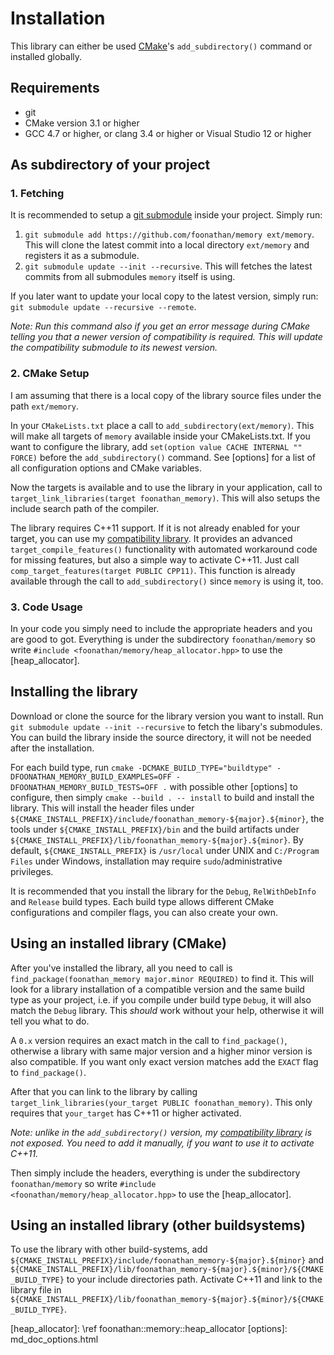 # Installation

This library can either be used [CMake]'s `add_subdirectory()` command or installed globally.

## Requirements

* git
* CMake version 3.1 or higher
* GCC 4.7 or higher, or clang 3.4 or higher or Visual Studio 12 or higher

## As subdirectory of your project

### 1. Fetching

It is recommended to setup a [git submodule] inside your project.
Simply run:

1. `git submodule add https://github.com/foonathan/memory ext/memory`. This will clone the latest commit into a local directory `ext/memory` and registers it as a submodule.
2. `git submodule update --init --recursive`. This will fetches the latest commits from all submodules `memory` itself is using.

If you later want to update your local copy to the latest version, simply run: `git submodule update --recursive --remote`.

*Note: Run this command also if you get an error message during CMake 
telling you that a newer version of compatibility is required. This will 
update the compatibility submodule to its newest version.*

### 2. CMake Setup

I am assuming that there is a local copy of the library source files under the path `ext/memory`.

In your `CMakeLists.txt` place a call to `add_subdirectory(ext/memory)`.
This will make all targets of `memory` available inside your CMakeLists.txt.
If you want to configure the library, add `set(option value CACHE INTERNAL "" FORCE)` before the `add_subdirectory()` command.
See [options] for a list of all configuration options and CMake variables.

Now the targets is available and to use the library in your application, call to `target_link_libraries(target foonathan_memory)`.
This will also setups the include search path of the compiler.

The library requires C++11 support. If it is not already enabled for your target, you can use my [compatibility library].
It provides an advanced `target_compile_features()` functionality with automated workaround code for missing features,
but also a simple way to activate C++11. Just call `comp_target_features(target PUBLIC CPP11)`.
This function is already available through the call to `add_subdirectory()` since `memory` is using it, too.

### 3. Code Usage

In your code you simply need to include the appropriate headers and you are good to got.
Everything is under the subdirectory `foonathan/memory` so write `#include <foonathan/memory/heap_allocator.hpp>` to use the [heap_allocator].

## Installing the library

Download or clone the source for the library version you want to install.
Run `git submodule update --init --recursive` to fetch the libary's submodules.
You can build the library inside the source directory, it will not be needed after the installation.

For each build type, run `cmake -DCMAKE_BUILD_TYPE="buildtype" -DFOONATHAN_MEMORY_BUILD_EXAMPLES=OFF -DFOONATHAN_MEMORY_BUILD_TESTS=OFF .` with possible other [options] to configure, then simply `cmake --build . -- install` to build and install the library.
This will install the header files under `${CMAKE_INSTALL_PREFIX}/include/foonathan_memory-${major}.${minor}`, the tools under `${CMAKE_INSTALL_PREFIX}/bin` and the build artifacts under `${CMAKE_INSTALL_PREFIX}/lib/foonathan_memory-${major}.${minor}`. 
By default, `${CMAKE_INSTALL_PREFIX}` is `/usr/local` under UNIX and `C:/Program Files` under Windows,
installation may require `sudo`/administrative privileges.

It is recommended that you install the library for the `Debug`, `RelWithDebInfo` and `Release` build types.
Each build type allows different CMake configurations and compiler flags, you can also create your own.

## Using an installed library (CMake)

After you've installed the library, all you need to call is `find_package(foonathan_memory major.minor REQUIRED)` to find it.
This will look for a library installation of a compatible version and the same build type as your project,
i.e. if you compile under build type `Debug`, it will also match the `Debug` library.
This *should* work without your help, otherwise it will tell you what to do.

A `0.x` version requires an exact match in the call to `find_package()`, otherwise a library with same major version and a higher minor version is also compatible.
If you want only exact version matches add the `EXACT` flag to `find_package()`.

After that you can link to the library by calling `target_link_libraries(your_target PUBLIC foonathan_memory)`.
This only requires that `your_target` has C++11 or higher activated.

*Note: unlike in the `add_subdirectory()` version, my [compatibility library] is not exposed.
You need to add it manually, if you want to use it to activate C++11.*

Then simply include the headers, everything is under the subdirectory `foonathan/memory` so write `#include <foonathan/memory/heap_allocator.hpp>` to use the [heap_allocator].

## Using an installed library (other buildsystems)

To use the library with other build-systems, add `${CMAKE_INSTALL_PREFIX}/include/foonathan_memory-${major}.${minor}` and `${CMAKE_INSTALL_PREFIX}/lib/foonathan_memory-${major}.${minor}/${CMAKE_BUILD_TYPE}` to your include directories path.
Activate C++11 and link to the library file in `${CMAKE_INSTALL_PREFIX}/lib/foonathan_memory-${major}.${minor}/${CMAKE_BUILD_TYPE}`.

[CMake]: www.cmake.org
[git submodule]: http://git-scm.com/docs/git-submodule
[compatibility library]: https://github.com/foonathan/compatibility
[heap_allocator]: \ref foonathan::memory::heap_allocator
[options]: md_doc_options.html
